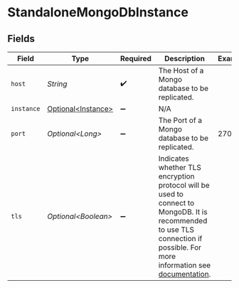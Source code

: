 # StandaloneMongoDbInstance


## Fields

| Field                                                                                                                                                                                                                                             | Type                                                                                                                                                                                                                                              | Required                                                                                                                                                                                                                                          | Description                                                                                                                                                                                                                                       | Example                                                                                                                                                                                                                                           |
| ------------------------------------------------------------------------------------------------------------------------------------------------------------------------------------------------------------------------------------------------- | ------------------------------------------------------------------------------------------------------------------------------------------------------------------------------------------------------------------------------------------------- | ------------------------------------------------------------------------------------------------------------------------------------------------------------------------------------------------------------------------------------------------- | ------------------------------------------------------------------------------------------------------------------------------------------------------------------------------------------------------------------------------------------------- | ------------------------------------------------------------------------------------------------------------------------------------------------------------------------------------------------------------------------------------------------- |
| `host`                                                                                                                                                                                                                                            | *String*                                                                                                                                                                                                                                          | :heavy_check_mark:                                                                                                                                                                                                                                | The Host of a Mongo database to be replicated.                                                                                                                                                                                                    |                                                                                                                                                                                                                                                   |
| `instance`                                                                                                                                                                                                                                        | [Optional\<Instance>](../../models/shared/Instance.md)                                                                                                                                                                                            | :heavy_minus_sign:                                                                                                                                                                                                                                | N/A                                                                                                                                                                                                                                               |                                                                                                                                                                                                                                                   |
| `port`                                                                                                                                                                                                                                            | *Optional\<Long>*                                                                                                                                                                                                                                 | :heavy_minus_sign:                                                                                                                                                                                                                                | The Port of a Mongo database to be replicated.                                                                                                                                                                                                    | 27017                                                                                                                                                                                                                                             |
| `tls`                                                                                                                                                                                                                                             | *Optional\<Boolean>*                                                                                                                                                                                                                              | :heavy_minus_sign:                                                                                                                                                                                                                                | Indicates whether TLS encryption protocol will be used to connect to MongoDB. It is recommended to use TLS connection if possible. For more information see <a href="https://docs.airbyte.com/integrations/sources/mongodb-v2">documentation</a>. |                                                                                                                                                                                                                                                   |